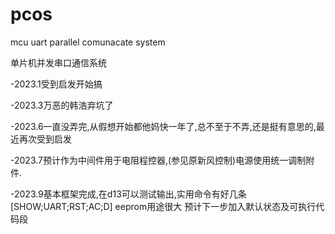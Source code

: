 # pcos
mcu uart parallel comunacate system

单片机并发串口通信系统

-2023.1受到启发开始搞

-2023.3万恶的韩浩弃坑了

-2023.6一直没弄完,从假想开始都他妈快一年了,总不至于不弄,还是挺有意思的,最近再次受到启发

-2023.7预计作为中间件用于电阻程控器,(参见原新风控制)电源使用统一调制附件.

-2023.9基本框架完成,在d13可以测试输出,实用命令有好几条 [SHOW;UART;RST;AC;D]  eeprom用途很大 预计下一步加入默认状态及可执行代码段